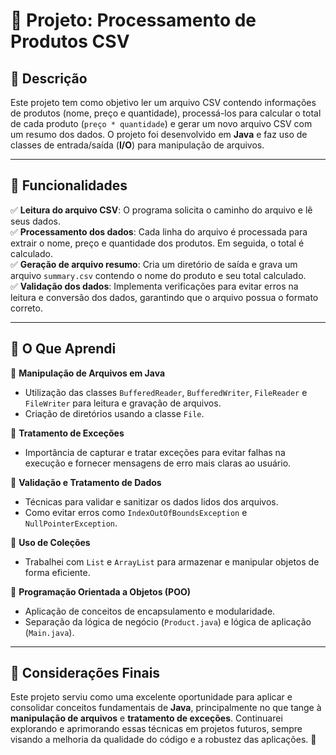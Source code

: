 # 📌 Projeto: Processamento de Produtos CSV

## 📖 Descrição

Este projeto tem como objetivo ler um arquivo CSV contendo informações de produtos (nome, preço e quantidade), processá-los para calcular o total de cada produto (`preço * quantidade`) e gerar um novo arquivo CSV com um resumo dos dados. O projeto foi desenvolvido em **Java** e faz uso de classes de entrada/saída (**I/O**) para manipulação de arquivos.

---

## 🚀 Funcionalidades

✅ **Leitura do arquivo CSV**: O programa solicita o caminho do arquivo e lê seus dados.  
✅ **Processamento dos dados**: Cada linha do arquivo é processada para extrair o nome, preço e quantidade dos produtos. Em seguida, o total é calculado.  
✅ **Geração de arquivo resumo**: Cria um diretório de saída e grava um arquivo `summary.csv` contendo o nome do produto e seu total calculado.  
✅ **Validação dos dados**: Implementa verificações para evitar erros na leitura e conversão dos dados, garantindo que o arquivo possua o formato correto.

---

## 🎯 O Que Aprendi

📌 **Manipulação de Arquivos em Java**  
- Utilização das classes `BufferedReader`, `BufferedWriter`, `FileReader` e `FileWriter` para leitura e gravação de arquivos.
- Criação de diretórios usando a classe `File`.

📌 **Tratamento de Exceções**  
- Importância de capturar e tratar exceções para evitar falhas na execução e fornecer mensagens de erro mais claras ao usuário.

📌 **Validação e Tratamento de Dados**  
- Técnicas para validar e sanitizar os dados lidos dos arquivos.
- Como evitar erros como `IndexOutOfBoundsException` e `NullPointerException`.

📌 **Uso de Coleções**  
- Trabalhei com `List` e `ArrayList` para armazenar e manipular objetos de forma eficiente.

📌 **Programação Orientada a Objetos (POO)**  
- Aplicação de conceitos de encapsulamento e modularidade.
- Separação da lógica de negócio (`Product.java`) e lógica de aplicação (`Main.java`).

---

## 📌 Considerações Finais

Este projeto serviu como uma excelente oportunidade para aplicar e consolidar conceitos fundamentais de **Java**, principalmente no que tange à **manipulação de arquivos** e **tratamento de exceções**. Continuarei explorando e aprimorando essas técnicas em projetos futuros, sempre visando a melhoria da qualidade do código e a robustez das aplicações. 🚀

